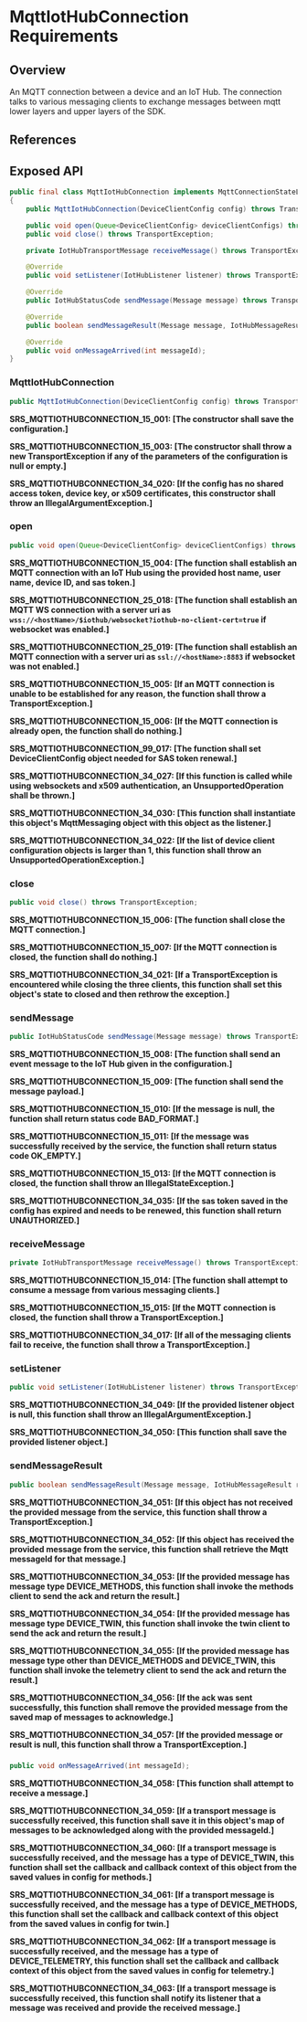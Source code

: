 # MqttIotHubConnection Requirements

## Overview

An MQTT connection between a device and an IoT Hub. The connection talks to various messaging clients to exchange messages between mqtt lower layers and upper layers of the SDK.

## References

## Exposed API

```java
public final class MqttIotHubConnection implements MqttConnectionStateListener, IotHubTransportConnection
{
    public MqttIotHubConnection(DeviceClientConfig config) throws TransportException;

    public void open(Queue<DeviceClientConfig> deviceClientConfigs) throws TransportException;
    public void close() throws TransportException;

    private IotHubTransportMessage receiveMessage() throws TransportException;

    @Override
    public void setListener(IotHubListener listener) throws TransportException;

    @Override
    public IotHubStatusCode sendMessage(Message message) throws TransportException;

    @Override
    public boolean sendMessageResult(Message message, IotHubMessageResult result) throws TransportException;

    @Override
    public void onMessageArrived(int messageId);
}
```


### MqttIotHubConnection

```java
public MqttIotHubConnection(DeviceClientConfig config) throws TransportException;
```

**SRS_MQTTIOTHUBCONNECTION_15_001: [**The constructor shall save the configuration.**]**

**SRS_MQTTIOTHUBCONNECTION_15_003: [**The constructor shall throw a new TransportException if any of the parameters of the configuration is null or empty.**]**

**SRS_MQTTIOTHUBCONNECTION_34_020: [**If the config has no shared access token, device key, or x509 certificates, this constructor shall throw an IllegalArgumentException.**]**


### open

```java
public void open(Queue<DeviceClientConfig> deviceClientConfigs) throws TransportException;
```

**SRS_MQTTIOTHUBCONNECTION_15_004: [**The function shall establish an MQTT connection with an IoT Hub using the provided host name, user name, device ID, and sas token.**]**

**SRS_MQTTIOTHUBCONNECTION_25_018: [**The function shall establish an MQTT WS connection with a server uri as `wss://<hostName>/$iothub/websocket?iothub-no-client-cert=true` if websocket was enabled.**]**

**SRS_MQTTIOTHUBCONNECTION_25_019: [**The function shall establish an MQTT connection with a server uri as `ssl://<hostName>:8883` if websocket was not enabled.**]**

**SRS_MQTTIOTHUBCONNECTION_15_005: [**If an MQTT connection is unable to be established for any reason, the function shall throw a TransportException.**]**

**SRS_MQTTIOTHUBCONNECTION_15_006: [**If the MQTT connection is already open, the function shall do nothing.**]**

**SRS_MQTTIOTHUBCONNECTION_99_017: [**The function shall set DeviceClientConfig object needed for SAS token renewal.**]**

**SRS_MQTTIOTHUBCONNECTION_34_027: [**If this function is called while using websockets and x509 authentication, an UnsupportedOperation shall be thrown.**]**

**SRS_MQTTIOTHUBCONNECTION_34_030: [**This function shall instantiate this object's MqttMessaging object with this object as the listener.**]**

**SRS_MQTTIOTHUBCONNECTION_34_022: [**If the list of device client configuration objects is larger than 1, this function shall throw an UnsupportedOperationException.**]**


### close

```java
public void close() throws TransportException;
```

**SRS_MQTTIOTHUBCONNECTION_15_006: [**The function shall close the MQTT connection.**]**

**SRS_MQTTIOTHUBCONNECTION_15_007: [**If the MQTT connection is closed, the function shall do nothing.**]**

**SRS_MQTTIOTHUBCONNECTION_34_021: [**If a TransportException is encountered while closing the three clients, this function shall set this object's state to closed and then rethrow the exception.**]**



### sendMessage

```java
public IotHubStatusCode sendMessage(Message message) throws TransportException;
```

**SRS_MQTTIOTHUBCONNECTION_15_008: [**The function shall send an event message to the IoT Hub given in the configuration.**]**

**SRS_MQTTIOTHUBCONNECTION_15_009: [**The function shall send the message payload.**]**

**SRS_MQTTIOTHUBCONNECTION_15_010: [**If the message is null, the function shall return status code BAD_FORMAT.**]**

**SRS_MQTTIOTHUBCONNECTION_15_011: [**If the message was successfully received by the service, the function shall return status code OK_EMPTY.**]**

**SRS_MQTTIOTHUBCONNECTION_15_013: [**If the MQTT connection is closed, the function shall throw an IllegalStateException.**]**

**SRS_MQTTIOTHUBCONNECTION_34_035: [**If the sas token saved in the config has expired and needs to be renewed, this function shall return UNAUTHORIZED.**]**


### receiveMessage
```java
private IotHubTransportMessage receiveMessage() throws TransportException;
```

**SRS_MQTTIOTHUBCONNECTION_15_014: [**The function shall attempt to consume a message from various messaging clients.**]**

**SRS_MQTTIOTHUBCONNECTION_15_015: [**If the MQTT connection is closed, the function shall throw a TransportException.**]**

**SRS_MQTTIOTHUBCONNECTION_34_017: [**If all of the messaging clients fail to receive, the function shall throw a TransportException.**]**


### setListener
```java
public void setListener(IotHubListener listener) throws TransportException;
```

**SRS_MQTTIOTHUBCONNECTION_34_049: [**If the provided listener object is null, this function shall throw an IllegalArgumentException.**]**

**SRS_MQTTIOTHUBCONNECTION_34_050: [**This function shall save the provided listener object.**]**


### sendMessageResult
```java
public boolean sendMessageResult(Message message, IotHubMessageResult result) throws TransportException;
```

**SRS_MQTTIOTHUBCONNECTION_34_051: [**If this object has not received the provided message from the service, this function shall throw a TransportException.**]**

**SRS_MQTTIOTHUBCONNECTION_34_052: [**If this object has received the provided message from the service, this function shall retrieve the Mqtt messageId for that message.**]**

**SRS_MQTTIOTHUBCONNECTION_34_053: [**If the provided message has message type DEVICE_METHODS, this function shall invoke the methods client to send the ack and return the result.**]**

**SRS_MQTTIOTHUBCONNECTION_34_054: [**If the provided message has message type DEVICE_TWIN, this function shall invoke the twin client to send the ack and return the result.**]**

**SRS_MQTTIOTHUBCONNECTION_34_055: [**If the provided message has message type other than DEVICE_METHODS and DEVICE_TWIN, this function shall invoke the telemetry client to send the ack and return the result.**]**

**SRS_MQTTIOTHUBCONNECTION_34_056: [**If the ack was sent successfully, this function shall remove the provided message from the saved map of messages to acknowledge.**]**

**SRS_MQTTIOTHUBCONNECTION_34_057: [**If the provided message or result is null, this function shall throw a TransportException.**]**


###
```java
public void onMessageArrived(int messageId);
```

**SRS_MQTTIOTHUBCONNECTION_34_058: [**This function shall attempt to receive a message.**]**

**SRS_MQTTIOTHUBCONNECTION_34_059: [**If a transport message is successfully received, this function shall save it in this object's map of messages to be acknowledged along with the provided messageId.**]**

**SRS_MQTTIOTHUBCONNECTION_34_060: [**If a transport message is successfully received, and the message has a type of DEVICE_TWIN, this function shall set the callback and callback context of this object from the saved values in config for methods.**]**

**SRS_MQTTIOTHUBCONNECTION_34_061: [**If a transport message is successfully received, and the message has a type of DEVICE_METHODS, this function shall set the callback and callback context of this object from the saved values in config for twin.**]**

**SRS_MQTTIOTHUBCONNECTION_34_062: [**If a transport message is successfully received, and the message has a type of DEVICE_TELEMETRY, this function shall set the callback and callback context of this object from the saved values in config for telemetry.**]**

**SRS_MQTTIOTHUBCONNECTION_34_063: [**If a transport message is successfully received, this function shall notify its listener that a message was received and provide the received message.**]**

